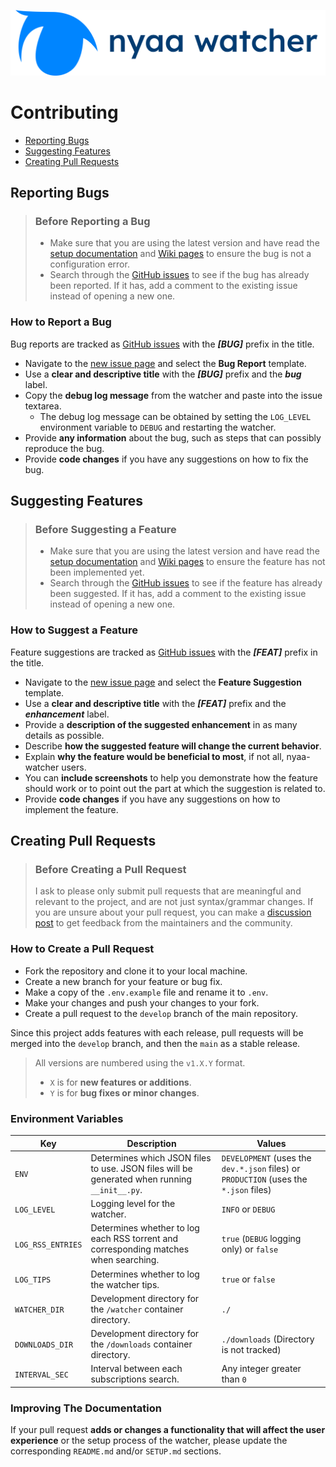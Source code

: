 [![Nyaa Watcher Banner](https://raw.githubusercontent.com/resort-io/assets/main/nyaa-watcher/img/banner.png)](https://github.com/resort-io/nyaa-watcher)

# Contributing

* [Reporting Bugs](#reporting-bugs)
* [Suggesting Features](#suggesting-features)
* [Creating Pull Requests](#creating-pull-requests)

## Reporting Bugs

> ### Before Reporting a Bug
> 
> * Make sure that you are using the latest version and have read the [setup documentation](https://github.com/resort-io/nyaa-watcher/blob/main/SETUP.md) and [Wiki pages](https://github.com/resort-io/nyaa-watcher/wiki) to ensure the bug is not a configuration error.
> * Search through the [GitHub issues](https://github.com/resort-io/nyaa-watcher/issues) to see if the bug has already been reported. If it has, add a comment to the existing issue instead of opening a new one.

### How to Report a Bug

Bug reports are tracked as [GitHub issues](https://github.com/resort-io/nyaa-watcher/issues) with the ***[BUG]*** prefix in the title.

* Navigate to the [new issue page](https://github.com/resort-io/nyaa-watcher/issues/new/choose) and select the **Bug Report** template.
* Use a **clear and descriptive title** with the ***[BUG]*** prefix and the ***bug*** label.
* Copy the **debug log message** from the watcher and paste into the issue textarea.
  * The debug log message can be obtained by setting the `LOG_LEVEL` environment variable to `DEBUG` and restarting the watcher.
* Provide **any information** about the bug, such as steps that can possibly reproduce the bug.
* Provide **code changes** if you have any suggestions on how to fix the bug.

## Suggesting Features

> ### Before Suggesting a Feature
> 
> * Make sure that you are using the latest version and have read the [setup documentation](https://github.com/resort-io/nyaa-watcher/blob/main/SETUP.md) and [Wiki pages](https://github.com/resort-io/nyaa-watcher/wiki) to ensure the feature has not been implemented yet.
> * Search through the [GitHub issues](https://github.com/resort-io/nyaa-watcher/issues) to see if the feature has already been suggested. If it has, add a comment to the existing issue instead of opening a new one.

### How to Suggest a Feature

Feature suggestions are tracked as [GitHub issues](https://github.com/resort-io/nyaa-watcher/issues) with the ***[FEAT]*** prefix in the title.

* Navigate to the [new issue page](https://github.com/resort-io/nyaa-watcher/issues/new/choose) and select the **Feature Suggestion** template.
* Use a **clear and descriptive title** with the ***[FEAT]*** prefix and the ***enhancement*** label.
* Provide a **description of the suggested enhancement** in as many details as possible.
* Describe **how the suggested feature will change the current behavior**.
* Explain **why the feature would be beneficial to most**, if not all, nyaa-watcher users.
* You can **include screenshots** to help you demonstrate how the feature should work or to point out the part at which the suggestion is related to.
* Provide **code changes** if you have any suggestions on how to implement the feature.

## Creating Pull Requests

> ### Before Creating a Pull Request
> 
> I ask to please only submit pull requests that are meaningful and relevant to the project, and are not just syntax/grammar changes.
> If you are unsure about your pull request, you can make a [discussion post](https://github.com/resort-io/nyaa-watcher/discussions) to get feedback from the maintainers and the community.

### How to Create a Pull Request

* Fork the repository and clone it to your local machine.
* Create a new branch for your feature or bug fix.
* Make a copy of the `.env.example` file and rename it to `.env`.
* Make your changes and push your changes to your fork.
* Create a pull request to the `develop` branch of the main repository.

Since this project adds features with each release, pull requests will be merged into the `develop` branch, and then the `main` as a stable release.

> All versions are numbered using the `v1.X.Y` format.
> 
> * `X` is for **new features or additions**.
> * `Y` is for **bug fixes or minor changes**.

### Environment Variables

| Key               | Description                                                                                  | Values                                                                                |
|-------------------|----------------------------------------------------------------------------------------------|---------------------------------------------------------------------------------------|
| `ENV`             | Determines which JSON files to use. JSON files will be generated when running `__init__.py`. | `DEVELOPMENT` (uses the `dev.*.json` files) or `PRODUCTION` (uses the `*.json` files) |
| `LOG_LEVEL`       | Logging level for the watcher.                                                               | `INFO` or `DEBUG`                                                                     |
| `LOG_RSS_ENTRIES` | Determines whether to log each RSS torrent and corresponding matches when searching.         | `true` (`DEBUG` logging only) or `false`                                              |
| `LOG_TIPS`        | Determines whether to log the watcher tips.                                                  | `true` or `false`                                                                     |
| `WATCHER_DIR`     | Development directory for the `/watcher` container directory.                                | `./`                                                                                  |
| `DOWNLOADS_DIR`   | Development directory for the `/downloads` container directory.                              | `./downloads` (Directory is not tracked)                                              |
| `INTERVAL_SEC`    | Interval between each subscriptions search.                                                  | Any integer greater than `0`                                                          |

### Improving The Documentation

If your pull request **adds or changes a functionality that will affect the user experience** or the setup process of the watcher, please update the corresponding `README.md` and/or `SETUP.md` sections.
